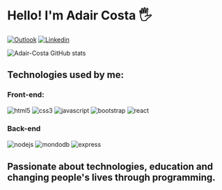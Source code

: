 # Hello! I'm Adair Costa 🖐️

[![Outlook](https://img.shields.io/badge/Microsoft_Outlook-0078D4?style=for-the-badge&logo=microsoft-outlook&logoColor=white)](https://outlook.live.com/mail/0/)
[![Linkedin](https://img.shields.io/badge/LinkedIn-0077B5?style=for-the-badge&logo=linkedin&logoColor=white)](https://www.linkedin.com/in/adair-costa-670aaa17b/)

![Adair-Costa GitHub stats](https://github-readme-stats.vercel.app/api?username=Adair-Costa&show_icons=true&theme=dracula)

## Technologies used by me:
### Front-end:
<div style="display: inline_block">
  <img align="center" alt="html5" src="https://img.shields.io/badge/HTML5-E34F26?style=for-the-badge&logo=html5&logoColor=white">

  <img align="center" alt="css3" src="https://img.shields.io/badge/CSS3-1572B6?style=for-the-badge&logo=css3&logoColor=white">

  <img align="center" alt="javascript" src="https://img.shields.io/badge/JavaScript-F7DF1E?style=for-the-badge&logo=javascript&logoColor=black">
  
  <img align="center" alt="bootstrap" src="https://img.shields.io/badge/Bootstrap-563D7C?style=for-the-badge&logo=bootstrap&logoColor=white">

  <img align="center" alt="react" src="https://img.shields.io/badge/React-20232A?style=for-the-badge&logo=react&logoColor=61DAFB">
</div>

### Back-end
<div style="display: inline_block">
  <img align="center" alt="nodejs" src="https://img.shields.io/badge/Node.js-43853D?style=for-the-badge&logo=node.js&logoColor=white">
  
  <img align="center" alt="mondodb" src="https://img.shields.io/badge/MongoDB-4EA94B?style=for-the-badge&logo=mongodb&logoColor=white">
  
  <img align="center" alt="express" src="https://img.shields.io/badge/Express.js-404D59?style=for-the-badge">
</div>

## Passionate about technologies, education and changing people's lives through programming.

